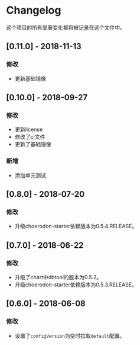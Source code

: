 # Changelog

这个项目的所有显著变化都将被记录在这个文件中。

## [0.11.0] - 2018-11-13

### 修改
- 更新基础镜像

## [0.10.0] - 2018-09-27

### 修改

- 更新license 
- 修改了ci文件
- 更新了基础镜像

### 新增

- 添加单元测试

## [0.8.0] - 2018-07-20

### 修改

- 升级choerodon-starter依赖版本为0.5.4.RELEASE。

## [0.7.0] - 2018-06-22

### 修改

- 升级了chart中dbtool的版本为0.5.2。
- 升级choerodon-starter依赖版本为0.5.3.RELEASE。

## [0.6.0] - 2018-06-08

### 修改

- 设置了`configVersion`为空时拉取`default`配置。
